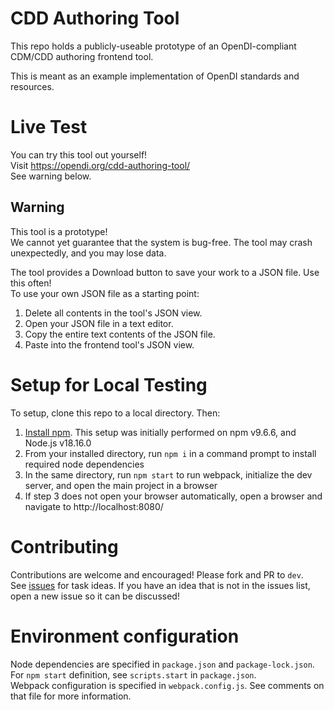 # CDD Authoring Tool
This repo holds a publicly-useable prototype of an OpenDI-compliant CDM/CDD authoring frontend tool.

This is meant as an example implementation of OpenDI standards and resources.

# Live Test
You can try this tool out yourself!  
Visit https://opendi.org/cdd-authoring-tool/  
See warning below.

## Warning
This tool is a prototype!  
We cannot yet guarantee that the system is bug-free. The tool may crash unexpectedly, and you may lose data.

The tool provides a Download button to save your work to a JSON file. Use this often!  
To use your own JSON file as a starting point:  
1. Delete all contents in the tool's JSON view.
2. Open your JSON file in a text editor.
3. Copy the entire text contents of the JSON file.
4. Paste into the frontend tool's JSON view.

# Setup for Local Testing

To setup, clone this repo to a local directory. Then:  
1. [Install npm](https://docs.npmjs.com/downloading-and-installing-node-js-and-npm). This setup was initially performed on npm v9.6.6, and Node.js v18.16.0
2. From your installed directory, run `npm i` in a command prompt to install required node dependencies
3. In the same directory, run `npm start` to run webpack, initialize the dev server, and open the main project in a browser
4. If step 3 does not open your browser automatically, open a browser and navigate to http://localhost:8080/

# Contributing

Contributions are welcome and encouraged! Please fork and PR to `dev`.  
See [issues](https://github.com/opendi-org/cdd-authoring-tool/issues) for task ideas. If you have an idea that is not in the issues list, open a new issue so it can be discussed!

# Environment configuration

Node dependencies are specified in `package.json` and `package-lock.json`.  
For `npm start` definition, see `scripts.start` in `package.json`.  
Webpack configuration is specified in `webpack.config.js`. See comments on that file for more information.
